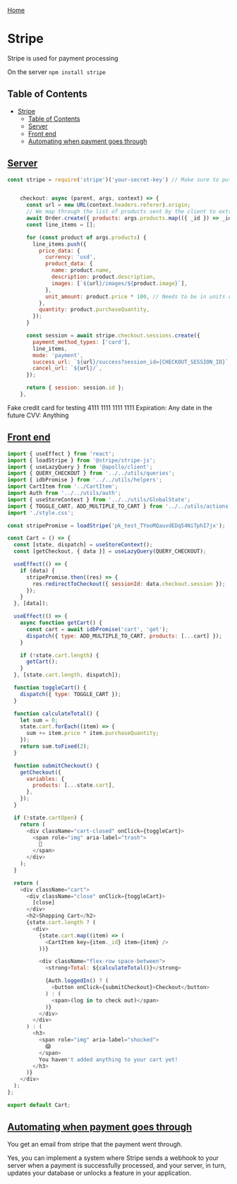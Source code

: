 <!--
 * This file is part of RS Cheat Sheets.
 *
 * RS Cheat Sheets is free software: you can redistribute it and/or modify
 * it under the terms of the GNU General Public License as published by
 * the Free Software Foundation, either version 3 of the License, or
 * (at your option) any later version.
 *
 * RS Cheat Sheets is distributed in the hope that it will be useful,
 * but WITHOUT ANY WARRANTY; without even the implied warranty of
 * MERCHANTABILITY or FITNESS FOR A PARTICULAR PURPOSE.  See the
 * GNU General Public License for more details.
 *
 * You should have received a copy of the GNU General Public License
 * along with RS Cheat Sheets. If not, see <https://www.gnu.org/licenses/>.
 */
-->

[Home](./README.md)

# Stripe
Stripe is used for payment processing

On the server
`npm install stripe`

## Table of Contents
<!-- TOC -->

- [Stripe](#stripe)
	- [Table of Contents](#table-of-contents)
	- [Server](#server)
	- [Front end](#front-end)
	- [Automating when payment goes through](#automating-when-payment-goes-through)

<!-- /TOC -->


## [Server](#table-of-contents)
```javascript
const stripe = require('stripe')('your-secret-key') // Make sure to put the secret key in the .env file


    checkout: async (parent, args, context) => {
      const url = new URL(context.headers.referer).origin;
      // We map through the list of products sent by the client to extract the _id of each item and create a new Order.
      await Order.create({ products: args.products.map(({ _id }) => _id) });
      const line_items = [];

      for (const product of args.products) {
        line_items.push({
          price_data: {
            currency: 'usd',
            product_data: {
              name: product.name,
              description: product.description,
              images: [`${url}/images/${product.image}`],
            },
            unit_amount: product.price * 100, // Needs to be in units of cents
          },
          quantity: product.purchaseQuantity,
        });
      }

      const session = await stripe.checkout.sessions.create({
        payment_method_types: ['card'],
        line_items,
        mode: 'payment',
        success_url: `${url}/success?session_id={CHECKOUT_SESSION_ID}`, // Redirects if payment succeeded
        cancel_url: `${url}/`,
      });

      return { session: session.id };
    },

```

Fake credit card for testing
4111 1111 1111 1111
Expiration: Any date in the future
CVV: Anything

## [Front end](#table-of-contents)

```javascript
import { useEffect } from 'react';
import { loadStripe } from '@stripe/stripe-js';
import { useLazyQuery } from '@apollo/client';
import { QUERY_CHECKOUT } from '../../utils/queries';
import { idbPromise } from '../../utils/helpers';
import CartItem from '../CartItem';
import Auth from '../../utils/auth';
import { useStoreContext } from '../../utils/GlobalState';
import { TOGGLE_CART, ADD_MULTIPLE_TO_CART } from '../../utils/actions';
import './style.css';

const stripePromise = loadStripe('pk_test_TYooMQauvdEDq54NiTphI7jx');

const Cart = () => {
  const [state, dispatch] = useStoreContext();
  const [getCheckout, { data }] = useLazyQuery(QUERY_CHECKOUT);

  useEffect(() => {
    if (data) {
      stripePromise.then((res) => {
        res.redirectToCheckout({ sessionId: data.checkout.session });
      });
    }
  }, [data]);

  useEffect(() => {
    async function getCart() {
      const cart = await idbPromise('cart', 'get');
      dispatch({ type: ADD_MULTIPLE_TO_CART, products: [...cart] });
    }

    if (!state.cart.length) {
      getCart();
    }
  }, [state.cart.length, dispatch]);

  function toggleCart() {
    dispatch({ type: TOGGLE_CART });
  }

  function calculateTotal() {
    let sum = 0;
    state.cart.forEach((item) => {
      sum += item.price * item.purchaseQuantity;
    });
    return sum.toFixed(2);
  }

  function submitCheckout() {
    getCheckout({
      variables: { 
        products: [...state.cart],
      },
    });
  }

  if (!state.cartOpen) {
    return (
      <div className="cart-closed" onClick={toggleCart}>
        <span role="img" aria-label="trash">
          🛒
        </span>
      </div>
    );
  }

  return (
    <div className="cart">
      <div className="close" onClick={toggleCart}>
        [close]
      </div>
      <h2>Shopping Cart</h2>
      {state.cart.length ? (
        <div>
          {state.cart.map((item) => (
            <CartItem key={item._id} item={item} />
          ))}

          <div className="flex-row space-between">
            <strong>Total: ${calculateTotal()}</strong>

            {Auth.loggedIn() ? (
              <button onClick={submitCheckout}>Checkout</button>
            ) : (
              <span>(log in to check out)</span>
            )}
          </div>
        </div>
      ) : (
        <h3>
          <span role="img" aria-label="shocked">
            😱
          </span>
          You haven't added anything to your cart yet!
        </h3>
      )}
    </div>
  );
};

export default Cart;
```


## [Automating when payment goes through](#table-of-contents)
You get an email from stripe that the payment went through.

Yes, you can implement a system where Stripe sends a webhook to your server when a payment is successfully processed, and your server, in turn, updates your database or unlocks a feature in your application.